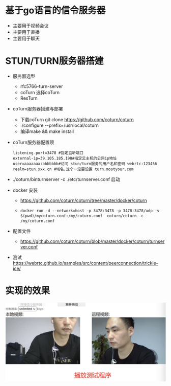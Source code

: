 # 基于go语言的信令服务器

- 主要用于视频会议
- 主要用于直播
- 主要用于聊天

# STUN/TURN服务器搭建

- 服务器选型

  - rfc5766-turn-server
  - coTurn 选择coTurn
  - ResTurn

- coTurn服务器搭建与部署

  - 下载coTurn  git clone https://github.com/coturn/coturn
  - ./configure --prefix=/usr/local/coturn
  - 编译make && make install

- coTurn服务器配置项

  ```shell
  listening-port=3478 #指定监听端口
  external-ip=39.105.185.198#指定云主机的公网ip地址
  user=aaaaaaa:bbbbbbb#访问 stun/turn服务的用户名和密码 webrtc:123456
  realm=stun.xxx.cn #域名,这个一定要设置 turn.mostyour.com
  ```

- ./coturn/binturnserver -c ./etc/turnserver.conf 启动

- docker 安装

  - https://github.com/coturn/coturn/tree/master/docker/coturn

  - ```shell
    docker run -d --network=host -p 3478:3478 -p 3478:3478/udp -v $(pwd)/mycoturn.conf:/my/coturn.conf  coturn/coturn -c /my/coturn.conf
    ```

- 配置文件

  - https://github.com/coturn/coturn/blob/master/docker/coturn/turnserver.conf

- 测试 https://webrtc.github.io/samples/src/content/peerconnection/trickle-ice/

# 实现的效果

![2021-05-17 21-16-50 的屏幕截图](./doc/1.jpg)
